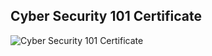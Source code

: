 ## Cyber Security 101 Certificate

![Cyber Security 101 Certificate](./Cyber_Security_101_Certificate.png)
